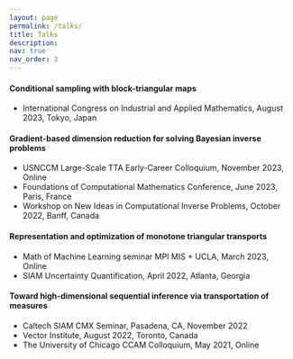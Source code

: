 ```yaml
---
layout: page
permalink: /talks/
title: Talks
description:
nav: true
nav_order: 3
---
```


#### Conditional sampling with block-triangular maps
- International Congress on Industrial and Applied Mathematics, August 2023, Tokyo, Japan

#### Gradient-based dimension reduction for solving Bayesian inverse problems
- USNCCM Large-Scale TTA Early-Career Colloquium, November 2023, Online 
- Foundations of Computational Mathematics Conference, June 2023, Paris, France
- Workshop on New Ideas in Computational Inverse Problems, October 2022, Banff, Canada

#### Representation and optimization of monotone triangular transports
- Math of Machine Learning seminar MPI MIS + UCLA, March 2023, Online
- SIAM Uncertainty Quantification, April 2022, Atlanta, Georgia

#### Toward high-dimensional sequential inference via transportation of measures
- Caltech SIAM CMX Seminar, Pasadena, CA, November 2022
- Vector Institute, August 2022, Toronto, Canada
- The University of Chicago CCAM Colloquium, May 2021, Online
